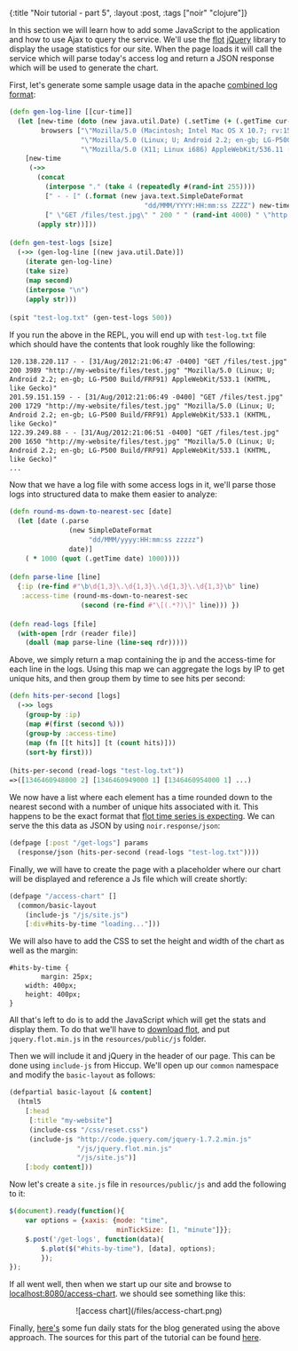 {:title "Noir tutorial - part 5",
 :layout :post,
 :tags ["noir" "clojure"]}

In this section we will learn how to add some JavaScript to the application and how to use Ajax to query the service. We'll use  the [flot](http://code.google.com/p/flot/) [jQuery](http://jquery.com/) library to display the usage statistics for our site. When the page loads it will call the service which will parse today's access log and return a JSON response which will be used to generate the chart.

First, let's generate some sample usage data in the apache [combined log format](http://httpd.apache.org/docs/1.3/logs.html#combined):
```clojure
(defn gen-log-line [[cur-time]] 
  (let [new-time (doto (new java.util.Date) (.setTime (+ (.getTime cur-time) (rand-int 5000))))
        browsers ["\"Mozilla/5.0 (Macintosh; Intel Mac OS X 10.7; rv:15.0) Gecko/20100101 Firefox/15.0\""
                  "\"Mozilla/5.0 (Linux; U; Android 2.2; en-gb; LG-P500 Build/FRF91) AppleWebKit/533.1 (KHTML, like Gecko)\""
                  "\"Mozilla/5.0 (X11; Linux i686) AppleWebKit/536.11 (KHTML, like Gecko) Chrome/20.0.1132.57 Safari/536.11\""]]
    [new-time
     (->>
       (concat
         (interpose "." (take 4 (repeatedly #(rand-int 255))))
         [" - - [" (.format (new java.text.SimpleDateFormat 
                                  "dd/MMM/YYYY:HH:mm:ss ZZZZ") new-time) "]"]
         [" \"GET /files/test.jpg\" " 200 " " (rand-int 4000) " \"http://my-website/files/test.jpg\" " (first (shuffle browsers))])
       (apply str))]))
 
(defn gen-test-logs [size]
  (->> (gen-log-line [(new java.util.Date)])
    (iterate gen-log-line)
    (take size)
    (map second)
    (interpose "\n")
    (apply str)))

(spit "test-log.txt" (gen-test-logs 500))
``` 
If you run the above in the REPL, you will end up with `test-log.txt` file which should have the contents that look roughly like the following:
```
120.138.220.117 - - [31/Aug/2012:21:06:47 -0400] "GET /files/test.jpg" 200 3989 "http://my-website/files/test.jpg" "Mozilla/5.0 (Linux; U; Android 2.2; en-gb; LG-P500 Build/FRF91) AppleWebKit/533.1 (KHTML, like Gecko)"
201.59.151.159 - - [31/Aug/2012:21:06:49 -0400] "GET /files/test.jpg" 200 1729 "http://my-website/files/test.jpg" "Mozilla/5.0 (Linux; U; Android 2.2; en-gb; LG-P500 Build/FRF91) AppleWebKit/533.1 (KHTML, like Gecko)"
122.39.249.88 - - [31/Aug/2012:21:06:51 -0400] "GET /files/test.jpg" 200 1650 "http://my-website/files/test.jpg" "Mozilla/5.0 (Linux; U; Android 2.2; en-gb; LG-P500 Build/FRF91) AppleWebKit/533.1 (KHTML, like Gecko)"
...
```
Now that we have a log file with some access logs in it, we'll parse those logs into structured data to make them easier to analyze:

```clojure
(defn round-ms-down-to-nearest-sec [date]
  (let [date (.parse 
               (new SimpleDateFormat 
                    "dd/MMM/yyyy:HH:mm:ss zzzzz") 
               date)] 
    ( * 1000 (quot (.getTime date) 1000))))

(defn parse-line [line]
  {:ip (re-find #"\b\d{1,3}\.\d{1,3}\.\d{1,3}\.\d{1,3}\b" line) 
   :access-time (round-ms-down-to-nearest-sec 
                  (second (re-find #"\[(.*?)\]" line))) })

(defn read-logs [file] 
  (with-open [rdr (reader file)] 
    (doall (map parse-line (line-seq rdr)))))
```

Above, we simply return a map containing the ip and the access-time for each line in the logs. Using this map we can aggregate the logs by IP to get unique hits, and then group them by time to see hits per second:
```clojure
(defn hits-per-second [logs]
  (->> logs 
    (group-by :ip)
    (map #(first (second %)))
    (group-by :access-time)    
    (map (fn [[t hits]] [t (count hits)]))
    (sort-by first)))

(hits-per-second (read-logs "test-log.txt"))
=>([1346460948000 2] [1346460949000 1] [1346460954000 1] ...)
```
We now have a list where each element has a time rounded down to the nearest second with a number of unique hits associated with it. This happens to be the exact format that [flot time series is expecting](http://people.iola.dk/olau/flot/examples/time.html). We can serve the this data as JSON by using `noir.response/json`:
```clojure
(defpage [:post "/get-logs"] params
  (response/json (hits-per-second (read-logs "test-log.txt"))))
```
Finally, we will have to create the page with a placeholder where our chart will be displayed and reference a Js file which will create shortly:
```clojure
(defpage "/access-chart" []
  (common/basic-layout
    (include-js "/js/site.js")
    [:div#hits-by-time "loading..."]))
```
We will also have to add the CSS to set the height and width of the chart as well as the margin:
```
#hits-by-time {
        margin: 25px;
	width: 400px;
	height: 400px;
}
```
All that's left to do is to add the JavaScript which will get the stats and display them. To do that we'll have to [download flot](http://code.google.com/p/flot/downloads/list), and put `jquery.flot.min.js` in the `resources/public/js` folder.

Then we will include it and jQuery in the header of our page. This can be done using `include-js` from Hiccup. We'll open up our `common` namespace and modify the `basic-layout` as follows:
```clojure
(defpartial basic-layout [& content]
  (html5
    [:head
     [:title "my-website"]
     (include-css "/css/reset.css")
     (include-js "http://code.jquery.com/jquery-1.7.2.min.js"
                 "/js/jquery.flot.min.js"
                 "/js/site.js")]
    [:body content]))
```
Now let's create a `site.js` file in `resources/public/js` and add the following to it:
```javascript
$(document).ready(function(){	
    var options = {xaxis: {mode: "time", 
                           minTickSize: [1, "minute"]}};
	$.post('/get-logs', function(data){
	    $.plot($("#hits-by-time"), [data], options);
	    });		
});
```
If all went well, then when we start up our site and browse to [localhost:8080/access-chart](http://localhost:8080/access-chart). we should see something like this:
<center>![access chart](/files/access-chart.png)</center>

Finally, [here's](http://yogthos.net/stats-viewer/) some fun daily stats for the blog generated using the above approach. The sources for this part of the tutorial can be found [here](https://github.com/yogthos/Noir-tutorial/tree/6bd33d6121edccc1406b5e854e5c980a9f5d30dc).


